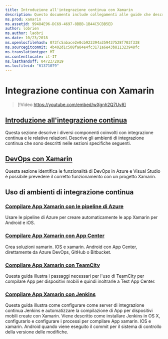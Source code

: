 ```yaml
---
title: Introduzione all'integrazione continua con Xamarin
description: Questo documento include collegamenti alle guide che descrivono l'integrazione continua con Xamarin. Contenuto collegato offre una panoramica dell'integrazione continua e illustra Jenkins, TeamCity e compilazione di App Center.
ms.prod: xamarin
ms.assetid: 99484E96-DC69-4697-8BBB-1B44C5CBB5ED
author: lobrien
ms.author: laobri
ms.date: 10/23/2018
ms.openlocfilehash: 073fc5abace2e0cb923394a359437528f703f338
ms.sourcegitcommit: 4b402d1c508fa84e4fc3171a6e43b811323948fc
ms.translationtype: MT
ms.contentlocale: it-IT
ms.lasthandoff: 04/23/2019
ms.locfileid: "61371079"
---
```

# <a name="continuous-integration-with-xamarin"></a>Integrazione continua con Xamarin

> [!Video https://youtube.com/embed/wXgnh2Q7Uv8]

## <a name="introduction-to-continuous-integrationtoolsciintro-to-cimd"></a>[Introduzione all'integrazione continua](~/tools/ci/intro-to-ci.md)

Questa sezione descrive i diversi componenti coinvolti con integrazione continua e le relative relazioni. Descrive gli ambienti di integrazione continua che sono descritti nelle sezioni specifiche seguenti.

## <a name="devops-with-xamarintoolscidevopsmd"></a>[DevOps con Xamarin](~/tools/ci/devops.md)

Questa sezione identifica le funzionalità di DevOps in Azure e Visual Studio è possibile prevedere il corretto funzionamento con un progetto Xamarin.

## <a name="working-with-continuous-integration-environments"></a>Uso di ambienti di integrazione continua

### <a name="build-xamarin-apps-with-azure-pipelineshttpsdocsmicrosoftcomazuredevopspipelineslanguagesxamarin"></a>[Compilare App Xamarin con le pipeline di Azure](https://docs.microsoft.com/azure/devops/pipelines/languages/xamarin/)

Usare le pipeline di Azure per creare automaticamente le app Xamarin per Android e iOS.

### <a name="build-xamarin-apps-using-app-centerhttpsdocsmicrosoftcomappcenterbuildxamarin"></a>[Compilare App Xamarin con App Center](https://docs.microsoft.com/appcenter/build/xamarin/)

Crea soluzioni xamarin. IOS e xamarin. Android con App Center, direttamente da Azure DevOps, GitHub o Bitbucket.

### <a name="build-xamarin-apps-with-teamcitytoolsciteamcitymd"></a>[Compilare App Xamarin con TeamCity](~/tools/ci/teamcity.md)

Questa guida illustra i passaggi necessari per l'uso di TeamCity per compilare App per dispositivi mobili e quindi inoltrarle a Test App Center.

### <a name="build-xamarin-apps-with-jenkinstoolscijenkins-walkthroughmd"></a>[Compilare App Xamarin con Jenkins](~/tools/ci/jenkins-walkthrough.md)

Questa guida illustra come configurare come server di integrazione continua Jenkins e automatizzare la compilazione di App per dispositivi mobili create con Xamarin. Viene descritto come installare Jenkins in OS X, configurarlo e configurare i processi per compilare App xamarin. IOS e xamarin. Android quando viene eseguito il commit per il sistema di controllo della versione delle modifiche.
